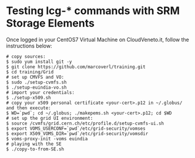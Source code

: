 # Testing lcg-* commands with SRM Storage Elements
Once logged in your CentOS7 Virtual Machine on CloudVeneto.it, follow the instructions below: 
```
# copy sources:
$ sudo yum install git -y
$ git clone https://github.com/marcoverl/training.git
$ cd training/Grid
# set up CMVFS and VO:
$ sudo ./setup-cvmfs.sh
$ ./setup-euindia-vo.sh
# import your credentials:
$ ./setup-x509.sh
# copy your x509 personal certificate <your-cert>.p12 in ~/.globus/ and then execute:
$ WD=`pwd`; cd ~/.globus; ./makepems.sh <your-cert>.p12; cd $WD
# set up the grid UI environment:
$ source /cvmfs/grid.cern.ch/etc/profile.d/setup-cvmfs-ui.sh
$ export VOMS_USERCONF=`pwd`/etc/grid-security/vomses
$ export X509_VOMS_DIR=`pwd`/etc/grid-security/vomsdir
$ voms-proxy-init -voms euindia
# playing with the SE
$ ./copy-to-from-SE.sh
```
